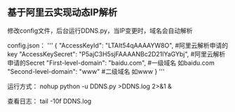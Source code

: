## 基于阿里云实现动态IP解析

修改config文件，后台运行DDNS.py，当IP变更时，域名会自动解析

config.json：
'''
{
    "AccessKeyId": "LTAIt54qAAAAYW8O",                           #阿里云解析申请的key
    "AccessKeySecret": "P5ajC3H5sjFAAAANBc2D21lYaGYbj",          #阿里云解析申请的Secret
    "First-level-domain": "baidu.com",                           #一级域名  如baidu.com
    "Second-level-domain": "www"                                 #二级域名  如www
}
'''

运行方式：
nohup python -u DDNS.py >DDNS.log 2>&1 &

查看日志：
tail -10f DDNS.log
